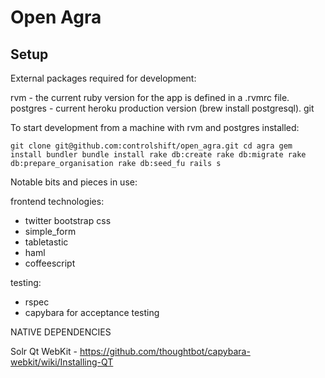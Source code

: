 # Open Agra

## Setup

External packages required for development:

rvm - the current ruby version for the app is defined in a .rvmrc file.
postgres - current heroku production version (brew install postgresql). 
git


To start development from a machine with rvm and postgres installed:

`git clone git@github.com:controlshift/open_agra.git
cd agra
gem install bundler
bundle install
rake db:create
rake db:migrate
rake db:prepare_organisation
rake db:seed_fu
rails s`

Notable bits and pieces in use:

frontend technologies:
- twitter bootstrap css
- simple_form
- tabletastic
- haml 
- coffeescript

testing:
- rspec
- capybara for acceptance testing

NATIVE DEPENDENCIES

Solr
Qt WebKit - https://github.com/thoughtbot/capybara-webkit/wiki/Installing-QT

